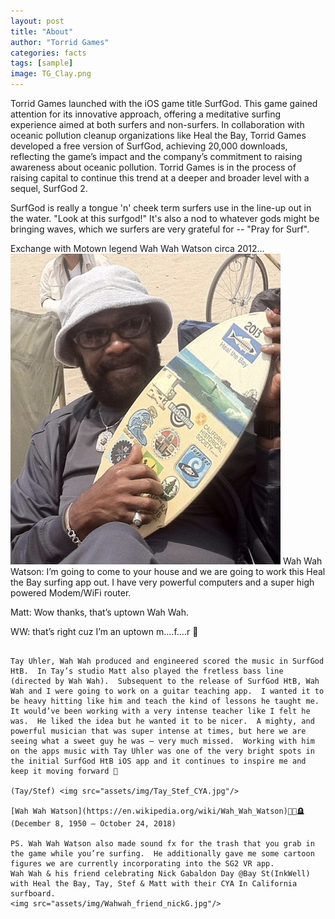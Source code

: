 ```yaml
---
layout: post
title: "About"
author: "Torrid Games"
categories: facts
tags: [sample]
image: TG_Clay.png
---
```


Torrid Games launched with the iOS game title SurfGod. This game gained attention for its innovative approach, offering a meditative surfing experience aimed at both surfers and non-surfers. In collaboration with oceanic pollution cleanup organizations like Heal the Bay, Torrid Games developed a free version of SurfGod, achieving 20,000 downloads, reflecting the game’s impact and the company’s commitment to raising awareness about oceanic pollution.  Torrid Games is in the process of raising capital to continue this trend at a deeper and broader level with a sequel, SurfGod 2.

SurfGod is really a tongue 'n' cheek term surfers use in the line-up out in the water. "Look at this surfgod!"  It's also a nod to whatever gods might be bringing waves, which we surfers are very grateful for -- "Pray for Surf". 

Exchange with Motown legend Wah Wah Watson circa 2012…
<img src="assets/img/WahWahSG.jpg"/>
Wah Wah Watson: I’m going to come to your house and we are going to work this Heal the Bay surfing app out.  I have very powerful computers and a super high powered Modem/WiFi router.

Matt:  Wow thanks, that’s uptown Wah Wah.

WW: that’s right cuz I’m an uptown m….f….r 👊
~~~

Tay Uhler, Wah Wah produced and engineered scored the music in SurfGod HtB.  In Tay’s studio Matt also played the fretless bass line (directed by Wah Wah).  Subsequent to the release of SurfGod HtB, Wah Wah and I were going to work on a guitar teaching app.  I wanted it to be heavy hitting like him and teach the kind of lessons he taught me.  It would’ve been working with a very intense teacher like I felt he was.  He liked the idea but he wanted it to be nicer.  A mighty, and powerful musician that was super intense at times, but here we are seeing what a sweet guy he was — very much missed.  Working with him on the apps music with Tay Uhler was one of the very bright spots in the initial SurfGod HtB iOS app and it continues to inspire me and keep it moving forward 🤙 

(Tay/Stef) <img src="assets/img/Tay_Stef_CYA.jpg"/>

[Wah Wah Watson](https://en.wikipedia.org/wiki/Wah_Wah_Watson)🎸🙏🪦(December 8, 1950 – October 24, 2018)

PS. Wah Wah Watson also made sound fx for the trash that you grab in the game while you’re surfing.  He additionally gave me some cartoon figures we are currently incorporating into the SG2 VR app.
Wah Wah & his friend celebrating Nick Gabaldon Day @Bay St(InkWell) with Heal the Bay, Tay, Stef & Matt with their CYA In California surfboard.
<img src="assets/img/Wahwah_friend_nickG.jpg"/>


